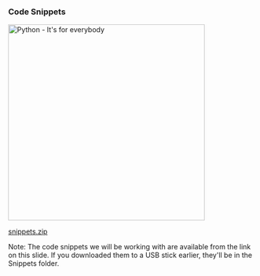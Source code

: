 ### Code Snippets

<a href="/Building-with-Python/zip/Snippets.zip">
<img alt="Python - It's for everybody" src="images/download-files.svg" width="400">
</a>

[snippets.zip](/Building-with-Python/zip/Snippets.zip)

Note:
The code snippets we will be working with are available from the link on this slide. If you downloaded them to a USB stick earlier, they'll be in the Snippets folder.
